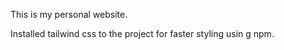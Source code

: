 This is my personal website.

Installed tailwind css to the project for faster styling usin g npm.

   